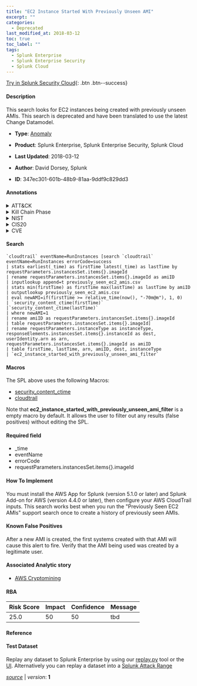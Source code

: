 ```yaml
---
title: "EC2 Instance Started With Previously Unseen AMI"
excerpt: ""
categories:
  - Deprecated
last_modified_at: 2018-03-12
toc: true
toc_label: ""
tags:
  - Splunk Enterprise
  - Splunk Enterprise Security
  - Splunk Cloud
---
```




[Try in Splunk Security Cloud](https://www.splunk.com/en_splunk_app_enrichmentus/cyber-security.html){: .btn .btn--success}

#### Description

This search looks for EC2 instances being created with previously unseen AMIs.  This search is deprecated and have been translated to use the latest Change Datamodel.

- **Type**: [Anomaly](https://github.com/splunk/security_content/wiki/Detection-Analytic-Types)
- **Product**: Splunk Enterprise, Splunk Enterprise Security, Splunk Cloud

- **Last Updated**: 2018-03-12
- **Author**: David Dorsey, Splunk
- **ID**: 347ec301-601b-48b9-81aa-9ddf9c829dd3


#### Annotations

<details>
  <summary>ATT&CK</summary>

<div markdown="1">

</div>
</details>


<details>
  <summary>Kill Chain Phase</summary>

<div markdown="1">

* Exploitation


</div>
</details>


<details>
  <summary>NIST</summary>

<div markdown="1">

* ID.AM



</div>
</details>

<details>
  <summary>CIS20</summary>

<div markdown="1">

* CIS 1



</div>
</details>

<details>
  <summary>CVE</summary>

<div markdown="1">


</div>
</details>

#### Search

```
`cloudtrail` eventName=RunInstances [search `cloudtrail` eventName=RunInstances errorCode=success 
| stats earliest(_time) as firstTime latest(_time) as lastTime by requestParameters.instancesSet.items{}.imageId 
| rename requestParameters.instancesSet.items{}.imageId as amiID 
| inputlookup append=t previously_seen_ec2_amis.csv 
| stats min(firstTime) as firstTime max(lastTime) as lastTime by amiID 
| outputlookup previously_seen_ec2_amis.csv 
| eval newAMI=if(firstTime >= relative_time(now(), "-70m@m"), 1, 0) 
| `security_content_ctime(firstTime)`
|`security_content_ctime(lastTime)` 
| where newAMI=1 
| rename amiID as requestParameters.instancesSet.items{}.imageId 
| table requestParameters.instancesSet.items{}.imageId] 
| rename requestParameters.instanceType as instanceType, responseElements.instancesSet.items{}.instanceId as dest, userIdentity.arn as arn, requestParameters.instancesSet.items{}.imageId as amiID 
| table firstTime, lastTime, arn, amiID, dest, instanceType 
| `ec2_instance_started_with_previously_unseen_ami_filter`
```

#### Macros
The SPL above uses the following Macros:
* [security_content_ctime](https://github.com/splunk/security_content/blob/develop/macros/security_content_ctime.yml)
* [cloudtrail](https://github.com/splunk/security_content/blob/develop/macros/cloudtrail.yml)

Note that **ec2_instance_started_with_previously_unseen_ami_filter** is a empty macro by default. It allows the user to filter out any results (false positives) without editing the SPL.

#### Required field
* _time
* eventName
* errorCode
* requestParameters.instancesSet.items{}.imageId


#### How To Implement
You must install the AWS App for Splunk (version 5.1.0 or later) and Splunk Add-on for AWS (version 4.4.0 or later), then configure your AWS CloudTrail inputs. This search works best when you run the "Previously Seen EC2 AMIs" support search once to create a history of previously seen AMIs.

#### Known False Positives
After a new AMI is created, the first systems created with that AMI will cause this alert to fire.  Verify that the AMI being used was created by a legitimate user.

#### Associated Analytic story
* [AWS Cryptomining](/stories/aws_cryptomining)




#### RBA

| Risk Score  | Impact      | Confidence   | Message      |
| ----------- | ----------- |--------------|--------------|
| 25.0 | 50 | 50 | tbd |


#### Reference


#### Test Dataset
Replay any dataset to Splunk Enterprise by using our [replay.py](https://github.com/splunk/attack_data#using-replaypy) tool or the [UI](https://github.com/splunk/attack_data#using-ui).
Alternatively you can replay a dataset into a [Splunk Attack Range](https://github.com/splunk/attack_range#replay-dumps-into-attack-range-splunk-server)



[*source*](https://github.com/splunk/security_content/tree/develop/detections/deprecated/ec2_instance_started_with_previously_unseen_ami.yml) \| *version*: **1**